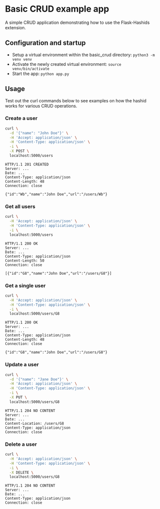 # Basic CRUD example app

A simple CRUD application demonstrating how to use the Flask-Hashids extension.

## Configuration and startup

- Setup a virtual environment within the basic_crud directory: `python3 -m venv venv`
- Activate the newly created virtual environment: `source venv/bin/activate`
- Start the app: `python app.py`

## Usage

Test out the curl commands below to see examples on how the hashid works for various CRUD operations.

### Create a user

```bash
curl \
  -d '{"name": "John Doe"}' \
  -H 'Accept: application/json' \
  -H 'Content-Type: application/json' \
  -i \
  -X POST \
  localhost:5000/users
```

```
HTTP/1.1 201 CREATED
Server: ...
Date: ...
Content-Type: application/json
Content-Length: 48
Connection: close

{"id":"Wb","name":"John Doe","url":"/users/Wb"}
```

### Get all users

```bash
curl \
  -H 'Accept: application/json' \
  -H 'Content-Type: application/json' \
  -i \
  localhost:5000/users
```

```
HTTP/1.1 200 OK
Server: ...
Date: ...
Content-Type: application/json
Content-Length: 50
Connection: close

[{"id":"G8","name":"John Doe","url":"/users/G8"}]
```

### Get a single user

```bash
curl \
  -H 'Accept: application/json' \
  -H 'Content-Type: application/json' \
  -i \
  localhost:5000/users/G8
```

```
HTTP/1.1 200 OK
Server: ...
Date: ...
Content-Type: application/json
Content-Length: 48
Connection: close

{"id":"G8","name":"John Doe","url":"/users/G8"}
```

### Update a user

```bash
curl \
  -d '{"name": "Jane Doe"}' \
  -H 'Accept: application/json' \
  -H 'Content-Type: application/json' \
  -i \
  -X PUT \
  localhost:5000/users/G8
```

```
HTTP/1.1 204 NO CONTENT
Server: ...
Date: ...
Content-Location: /users/G8
Content-Type: application/json
Connection: close
```

### Delete a user

```bash
curl \
  -H 'Accept: application/json' \
  -H 'Content-Type: application/json' \
  -i \
  -X DELETE \
  localhost:5000/users/G8
```

```
HTTP/1.1 204 NO CONTENT
Server: ...
Date: ...
Content-Type: application/json
Connection: close
```

